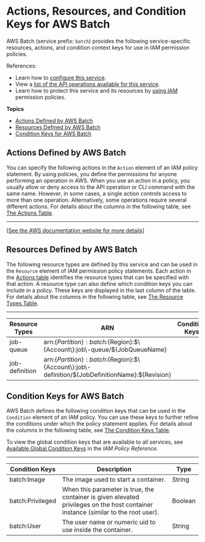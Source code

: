 # Actions, Resources, and Condition Keys for AWS Batch<a name="list_awsbatch"></a>

AWS Batch \(service prefix: `batch`\) provides the following service\-specific resources, actions, and condition context keys for use in IAM permission policies\.

References:
+ Learn how to [configure this service](https://docs.aws.amazon.com/batch/latest/userguide/)\.
+ View a [list of the API operations available for this service](https://docs.aws.amazon.com/batch/latest/APIReference/)\.
+ Learn how to protect this service and its resources by [using IAM](https://docs.aws.amazon.com/batch/latest/userguide/IAM_policies.html) permission policies\.

**Topics**
+ [Actions Defined by AWS Batch](#awsbatch-actions-as-permissions)
+ [Resources Defined by AWS Batch](#awsbatch-resources-for-iam-policies)
+ [Condition Keys for AWS Batch](#awsbatch-policy-keys)

## Actions Defined by AWS Batch<a name="awsbatch-actions-as-permissions"></a>

You can specify the following actions in the `Action` element of an IAM policy statement\. By using policies, you define the permissions for anyone performing an operation in AWS\. When you use an action in a policy, you usually allow or deny access to the API operation or CLI command with the same name\. However, in some cases, a single action controls access to more than one operation\. Alternatively, some operations require several different actions\. For details about the columns in the following table, see [The Actions Table](reference_policies_actions-resources-contextkeys.md#actions_table)\.


****  
[\[See the AWS documentation website for more details\]](http://docs.aws.amazon.com/IAM/latest/UserGuide/list_awsbatch.html)

## Resources Defined by AWS Batch<a name="awsbatch-resources-for-iam-policies"></a>

The following resource types are defined by this service and can be used in the `Resource` element of IAM permission policy statements\. Each action in the [Actions table](#awsbatch-actions-as-permissions) identifies the resource types that can be specified with that action\. A resource type can also define which condition keys you can include in a policy\. These keys are displayed in the last column of the table\. For details about the columns in the following table, see [The Resource Types Table](reference_policies_actions-resources-contextkeys.md#resources_table)\.


****  

| Resource Types | ARN | Condition Keys | 
| --- | --- | --- | 
|   job\-queue  |  arn:$\{Partition\}:batch:$\{Region\}:$\{Account\}:job\-queue/$\{JobQueueName\}  |  | 
|   job\-definition  |  arn:$\{Partition\}:batch:$\{Region\}:$\{Account\}:job\-definition/$\{JobDefinitionName\}:$\{Revision\}  |  | 

## Condition Keys for AWS Batch<a name="awsbatch-policy-keys"></a>

AWS Batch defines the following condition keys that can be used in the `Condition` element of an IAM policy\. You can use these keys to further refine the conditions under which the policy statement applies\. For details about the columns in the following table, see [The Condition Keys Table](reference_policies_actions-resources-contextkeys.md#context_keys_table)\.

To view the global condition keys that are available to all services, see [Available Global Condition Keys](reference_policies_condition-keys.html#AvailableKeys) in the *IAM Policy Reference*\.


****  

| Condition Keys | Description | Type | 
| --- | --- | --- | 
|   batch:Image  | The image used to start a container\. | String | 
|   batch:Privileged  | When this parameter is true, the container is given elevated privileges on the host container instance \(similar to the root user\)\. | Boolean | 
|   batch:User  | The user name or numeric uid to use inside the container\. | String | 